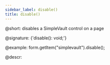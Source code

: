 ```yaml
---
sidebar_label: disable()
title: disable()
---          
```


@short: disables a SimpleVault control on a page

@signature: {'disable(): void;'}

@example:
form.getItem("simplevault").disable();

@descr:
